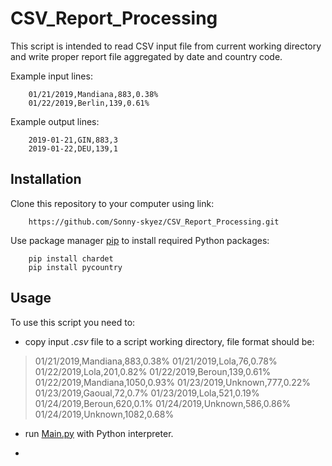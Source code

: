 # CSV_Report_Processing

This script is intended to read CSV input file from current working
directory and write proper report file aggregated by date
and country code.

Example input lines:
```
    01/21/2019,Mandiana,883,0.38%
    01/22/2019,Berlin,139,0.61%
```
Example output lines:
```
    2019-01-21,GIN,883,3
    2019-01-22,DEU,139,1
```
## Installation

Clone this repository to your computer using link:

```
    https://github.com/Sonny-skyez/CSV_Report_Processing.git
```

Use package manager [pip](https://pypi.org/project/pip/) to install required Python packages:

```
    pip install chardet
    pip install pycountry
```
## Usage

To use this script you need to:

- copy input *.csv* file to a script working directory, file format should be:

> 01/21/2019,Mandiana,883,0.38%
> 01/21/2019,Lola,76,0.78%
> 01/22/2019,Lola,201,0.82%
> 01/22/2019,Beroun,139,0.61%
> 01/22/2019,Mandiana,1050,0.93%
> 01/23/2019,Unknown,777,0.22%
> 01/23/2019,Gaoual,72,0.7%
> 01/23/2019,Lola,521,0.19%
> 01/24/2019,Beroun,620,0.1%
> 01/24/2019,Unknown,586,0.86%
> 01/24/2019,Unknown,1082,0.68% 

- run [Main.py](https://github.com/Sonny-skyez/CSV_Report_Processing/blob/master/Main.py) with Python interpreter.

-
